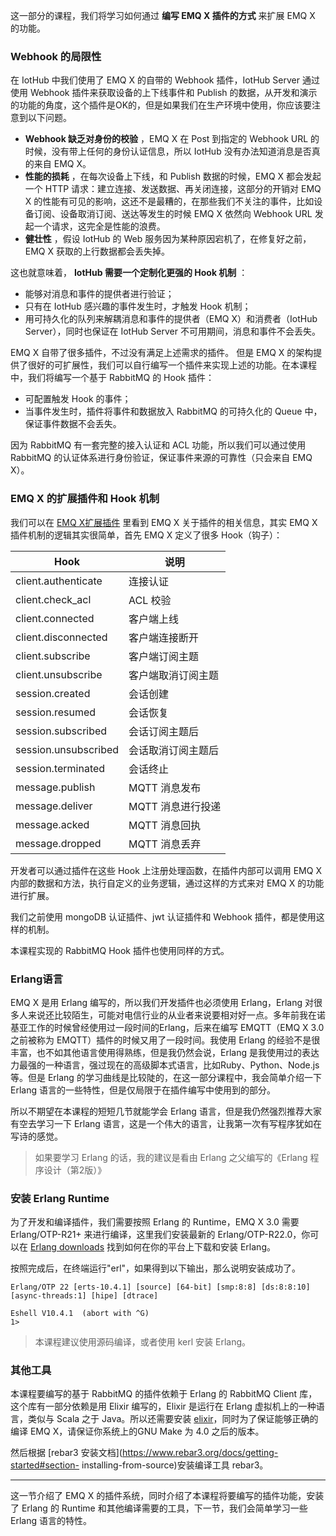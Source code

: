 这一部分的课程，我们将学习如何通过 **编写 EMQ X 插件的方式** 来扩展 EMQ X 的功能。

### Webhook 的局限性

在 IotHub 中我们使用了 EMQ X 的自带的 Webhook 插件，IotHub Server 通过使用 Webhook
插件来获取设备的上下线事件和 Publish 的数据，从开发和演示的功能的角度，这个插件是OK的，但是如果我们在生产环境中使用，你应该要注意到以下问题。

  * **Webhook 缺乏对身份的校验** ，EMQ X 在 Post 到指定的 Webhook URL 的时候，没有带上任何的身份认证信息，所以 IotHub 没有办法知道消息是否真的来自 EMQ X。
  * **性能的损耗** ，在每次设备上下线，和 Publish 数据的时候，EMQ X 都会发起一个 HTTP 请求：建立连接、发送数据、再关闭连接，这部分的开销对 EMQ X 的性能有可见的影响，这还不是最糟的，在那些我们不关注的事件，比如设备订阅、设备取消订阅、送达等发生的时候 EMQ X 依然向 Webhook URL 发起一个请求，这完全是性能的浪费。
  * **健壮性** ，假设 IotHub 的 Web 服务因为某种原因宕机了，在修复好之前，EMQ X 获取的上行数据都会丢失掉。 

这也就意味着， **IotHub 需要一个定制化更强的 Hook 机制** ：

  * 能够对消息和事件的提供者进行验证；
  * 只有在 IotHub 感兴趣的事件发生时，才触发 Hook 机制；
  * 用可持久化的队列来解耦消息和事件的提供者（EMQ X）和消费者（IotHub Server），同时也保证在 IotHub Server 不可用期间，消息和事件不会丢失。

EMQ X 自带了很多插件，不过没有满足上述需求的插件。 但是 EMQ X
的架构提供了很好的可扩展性，我们可以自行编写一个插件来实现上述的功能。在本课程中，我们将编写一个基于 RabbitMQ 的 Hook 插件：

  * 可配置触发 Hook 的事件；
  * 当事件发生时，插件将事件和数据放入 RabbitMQ 的可持久化的 Queue 中，保证事件数据不会丢失。

因为 RabbitMQ 有一套完整的接入认证和 ACL 功能，所以我们可以通过使用 RabbitMQ 的认证体系进行身份验证，保证事件来源的可靠性（只会来自
EMQ X）。

### EMQ X 的扩展插件和 Hook 机制

我们可以在 [EMQ X扩展插件](https://developer.emqx.io/docs/broker/v3/cn/plugins.html)
里看到 EMQ X 关于插件的相关信息，其实 EMQ X 插件机制的逻辑其实很简单，首先 EMQ X 定义了很多 Hook（钩子）：

Hook | 说明  
---|---  
client.authenticate | 连接认证  
client.check_acl | ACL 校验  
client.connected | 客户端上线  
client.disconnected | 客户端连接断开  
client.subscribe | 客户端订阅主题  
client.unsubscribe | 客户端取消订阅主题  
session.created | 会话创建  
session.resumed | 会话恢复  
session.subscribed | 会话订阅主题后  
session.unsubscribed | 会话取消订阅主题后  
session.terminated | 会话终止  
message.publish | MQTT 消息发布  
message.deliver | MQTT 消息进行投递  
message.acked | MQTT 消息回执  
message.dropped | MQTT 消息丢弃  
  
开发者可以通过插件在这些 Hook 上注册处理函数，在插件内部可以调用 EMQ X 内部的数据和方法，执行自定义的业务逻辑，通过这样的方式来对 EMQ X
的功能进行扩展。

我们之前使用 mongoDB 认证插件、jwt 认证插件和 Webhook 插件，都是使用这样的机制。

本课程实现的 RabbitMQ Hook 插件也使用同样的方式。

### Erlang语言

EMQ X 是用 Erlang 编写的，所以我们开发插件也必须使用 Erlang，Erlang
对很多人来说还比较陌生，可能对电信行业的从业者来说要相对好一点。多年前我在诺基亚工作的时候曾经使用过一段时间的Erlang，后来在编写 EMQTT（EMQ
X 3.0 之前被称为 EMQTT）插件的时候又用了一段时间。我使用 Erlang 的经验不是很丰富，也不如其他语言使用得熟练，但是我仍然会说，Erlang
是我使用过的表达力最强的一种语言，强过现在的高级脚本式语言，比如Ruby、Python、Node.js等。但是 Erlang
的学习曲线是比较陡的，在这一部分课程中，我会简单介绍一下 Erlang 语言的一些特性，但是仅局限于在插件编写中使用到的部分。

所以不期望在本课程的短短几节就能学会 Erlang 语言，但是我仍然强烈推荐大家有空去学习一下 Erlang
语言，这是一个伟大的语言，让我第一次有写程序犹如在写诗的感觉。

> 如果要学习 Erlang 的话，我的建议是看由 Erlang 之父编写的《Erlang 程序设计（第2版）》

### 安装 Erlang Runtime

为了开发和编译插件，我们需要按照 Erlang 的 Runtime，EMQ X 3.0 需要 Erlang/OTP-R21+ 来进行编译，这里我们安装最新的
Erlang/OTP-R22.0，你可以在 [Erlang downloads](http://www.erlang.org/downloads/21.3)
找到如何在你的平台上下载和安装 Erlang。

按照完成后，在终端运行"erl"，如果得到以下输出，那么说明安装成功了。

    
    
    Erlang/OTP 22 [erts-10.4.1] [source] [64-bit] [smp:8:8] [ds:8:8:10] [async-threads:1] [hipe] [dtrace]
    
    Eshell V10.4.1  (abort with ^G)
    1>
    

> 本课程建议使用源码编译，或者使用 kerl 安装 Erlang。

### 其他工具

本课程要编写的基于 RabbitMQ 的插件依赖于 Erlang 的 RabbitMQ Client 库，这个库有一部分依赖是用 Elixir
编写的，Elixir 是运行在 Erlang 虚拟机上的一种语言，类似与 Scala 之于 Java。所以还需要安装
[elixir](https://elixir-lang.org/install.html)，同时为了保证能够正确的编译 EMQ X，请保证你系统上的GNU
Make 为 4.0 之后的版本。

然后根据 [rebar3 安装文档](https://www.rebar3.org/docs/getting-started#section-
installing-from-source)安装编译工具 rebar3。

* * *

这一节介绍了 EMQ X 的插件系统，同时介绍了本课程将要编写的插件功能，安装了 Erlang 的 Runtime
和其他编译需要的工具，下一节，我们会简单学习一些 Erlang 语言的特性。

